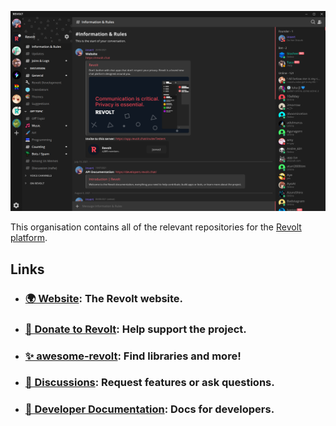 <p align="center">
  <img src="/screenshot.png" alt="Screenshot of Revolt client with the Testers server open at the Information and Rules channel." />
</p>

This organisation contains all of the relevant repositories for the [Revolt platform](https://revolt.chat).

## Links

- ### [🌍 Website](https://revolt.chat): The Revolt website.
- ### [💖 Donate to Revolt](https://insrt.uk/donate): Help support the project.
- ### [✨ awesome-revolt](https://github.com/insertish/awesome-revolt): Find libraries and more!
- ### [🦜 Discussions](https://github.com/revoltchat/revolt/discussions): Request features or ask questions.
- ### [🔧 Developer Documentation](https://developers.revolt.chat): Docs for developers.

